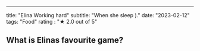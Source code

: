 ---
title: "Elina Working hard"
subtitle: "When she sleep )."
date: "2023-02-12"
tags: "Food"
rating : "★ 2.0 out of 5"


## What is Elinas favourite game?


